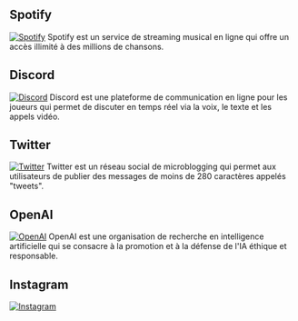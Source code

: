 ## Spotify
[![Spotify](Spotify_logo.png)](https://www.spotify.com)
Spotify est un service de streaming musical en ligne qui offre un accès illimité à des millions de chansons.

## Discord
[![Discord](Discord_logo.png)](https://discord.com)
Discord est une plateforme de communication en ligne pour les joueurs qui permet de discuter en temps réel via la voix, le texte et les appels vidéo.

## Twitter
[![Twitter](Twitter_logo.png)](https://twitter.com)
Twitter est un réseau social de microblogging qui permet aux utilisateurs de publier des messages de moins de 280 caractères appelés "tweets".

## OpenAI
[![OpenAI](OpenAI_logo.png)](https://openai.com)
OpenAI est une organisation de recherche en intelligence artificielle qui se consacre à la promotion et à la défense de l'IA éthique et responsable.

## Instagram
[![Instagram](Instagram_logo.png)](https://instagram.com)
